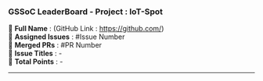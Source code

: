 ### GSSoC LeaderBoard - Project : IoT-Spot

🔴 **Full Name** : (GitHub Link : https://github.com/) <br/>
🔴 **Assigned Issues** : #Issue Number <br/>
🔴 **Merged PRs** : #PR Number <br/>
🔴 **Issue Titles** : - <br/>
🔴 **Total Points** : - <br/>

************************************************************
